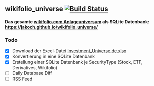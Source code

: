 ## wikifolio_universe [![Build Status](https://travis-ci.org/jakoch/wikifolio_universe.svg?branch=master)](https://travis-ci.org/jakoch/wikifolio_universe)

#### Das gesamte [wikifolio.com Anlageuniversum](https://www.wikifolio.com/de/de/hilfe/tutorials-trader/handel-hinweise/anlageuniversum) als SQLite Datenbank: https://jakoch.github.io/wikifolio_universe/

### Todo
- [x] Download der Excel-Datei [Investment_Universe.de.xlsx](https://wikifolio.blob.core.windows.net/prod-documents/Investment_Universe.de.xlsx) 
- [x] Konvertierung in eine SQLite Datenbank
- [x] Erstellung einer SQLite Datenbank je SecurityType (Stock, ETF, Derivatives, Wikifolio)
- [ ] Daily Database Diff
- [ ] RSS Feed
